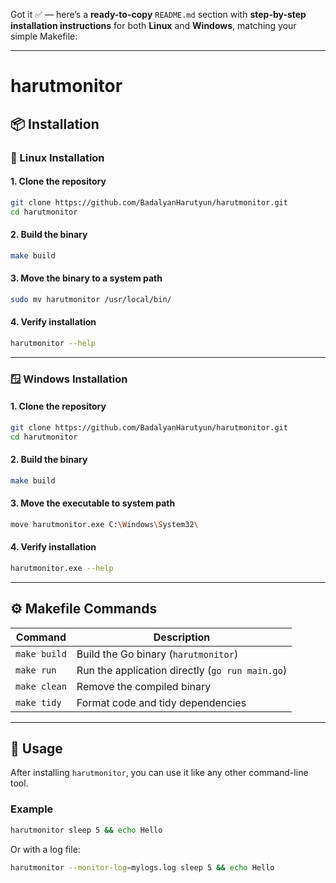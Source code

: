 Got it ✅ — here’s a **ready-to-copy** `README.md` section with **step-by-step installation instructions** for both **Linux** and **Windows**, matching your simple Makefile:

---

# harutmonitor

## 📦 Installation

### 🐧 Linux Installation

#### 1. Clone the repository

```bash
git clone https://github.com/BadalyanHarutyun/harutmonitor.git
cd harutmonitor
```

#### 2. Build the binary

```bash
make build
```

#### 3. Move the binary to a system path

```bash
sudo mv harutmonitor /usr/local/bin/
```

#### 4. Verify installation

```bash
harutmonitor --help
```

---

### 🪟 Windows Installation

#### 1. Clone the repository

```bash
git clone https://github.com/BadalyanHarutyun/harutmonitor.git
cd harutmonitor
```

#### 2. Build the binary

```bash
make build
```

#### 3. Move the executable to system path

```bash
move harutmonitor.exe C:\Windows\System32\
```

#### 4. Verify installation

```bash
harutmonitor.exe --help
```

---

## ⚙️ Makefile Commands

| Command      | Description                                     |
| ------------ | ----------------------------------------------- |
| `make build` | Build the Go binary (`harutmonitor`)            |
| `make run`   | Run the application directly (`go run main.go`) |
| `make clean` | Remove the compiled binary                      |
| `make tidy`  | Format code and tidy dependencies               |

---

## 🚀 Usage

After installing `harutmonitor`, you can use it like any other command-line tool.

### Example

```bash
harutmonitor sleep 5 && echo Hello
```

Or with a log file:

```bash
harutmonitor --monitor-log=mylogs.log sleep 5 && echo Hello
```
